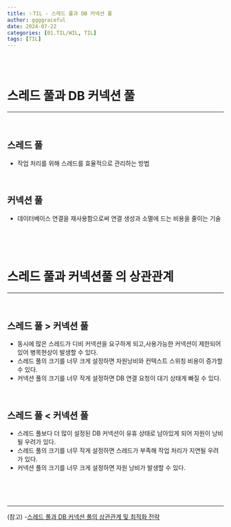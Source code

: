 ```yaml
---
title: ✨TIL - 스레드 풀과 DB 커넥션 풀
author: ggggraceful
date: 2024-07-22
categories: [01.TIL/WIL, TIL]
tags: [TIL]
---
```


<br/>
<br/>


# 스레드 풀과 DB 커넥션 풀

---

<br/>

## 스레드 풀

- 작업 처리를 위해 스레드를 효율적으로 관리하는 방법

<br/>


## 커넥션 풀

- 데이터베이스 연결을 재사용함으로써 연결 생성과 소멸에 드는 비용을 줄이는 기술

<br/>
<br/>
<br/>


# 스레드 풀과 커넥션풀 의 상관관계

---

<br/>

## 스레드 풀 > 커넥션 풀

- 동시에 많은 스레드가 디비 커넥션을 요구하게 되고,사용가능한 커넥션이 제한되어 있어 병목현상이 발생할 수 있다.  
- 스레드 풀의 크기를 너무 크게 설정하면 자원낭비와 컨텍스트 스위칭 비용이 증가할 수 있다. 
- 커넥션 풀의 크기를 너무 작게 설정하면 DB 연결 요청이 대기 상태게 빠질 수 있다. 

<br/>

## 스레드 풀 < 커넥션 풀

- 스레드 풀보다 더 많이 설정된 DB 커넥션이 유휴 상태로 남아있게 되어 자원이 낭비될 우려가 있다.  
- 스레드 풀의 크기를 너무 작게 설정하면 스레드가 부족해 작업 처리가 지연될 우려가 있다.  
- 커넥션 풀의 크기를 너무 크게 설정하면 자원 낭비가 발생할 수 있다. 

<br/>
<br/>
<br/>


---

(참고)
-[스레드 풀과 DB 커넥션 풀의 상관관계 및 최적화 전략](https://f-lab.kr/insight/thread-pool-and-db-connection-pool-optimization)

